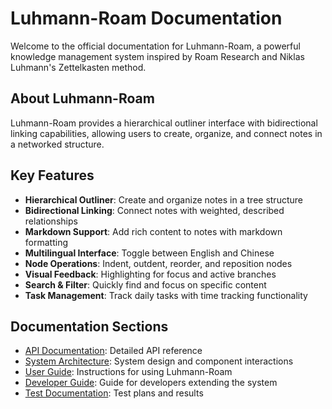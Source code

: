 # Luhmann-Roam Documentation

Welcome to the official documentation for Luhmann-Roam, a powerful knowledge management system inspired by Roam Research and Niklas Luhmann's Zettelkasten method.

## About Luhmann-Roam

Luhmann-Roam provides a hierarchical outliner interface with bidirectional linking capabilities, allowing users to create, organize, and connect notes in a networked structure.

## Key Features

- **Hierarchical Outliner**: Create and organize notes in a tree structure
- **Bidirectional Linking**: Connect notes with weighted, described relationships
- **Markdown Support**: Add rich content to notes with markdown formatting
- **Multilingual Interface**: Toggle between English and Chinese
- **Node Operations**: Indent, outdent, reorder, and reposition nodes
- **Visual Feedback**: Highlighting for focus and active branches
- **Search & Filter**: Quickly find and focus on specific content
- **Task Management**: Track daily tasks with time tracking functionality

## Documentation Sections

- [API Documentation](api/README.md): Detailed API reference
- [System Architecture](architecture/README.md): System design and component interactions
- [User Guide](user-guide/README.md): Instructions for using Luhmann-Roam
- [Developer Guide](development/README.md): Guide for developers extending the system
- [Test Documentation](testing/README.md): Test plans and results